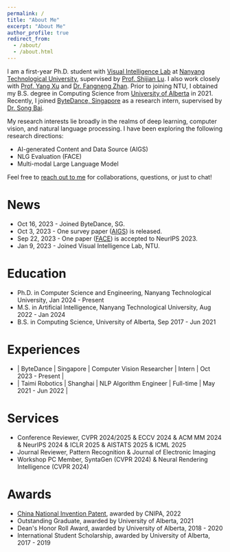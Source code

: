 ```yaml
---
permalink: /
title: "About Me"
excerpt: "About Me"
author_profile: true
redirect_from: 
  - /about/
  - /about.html
---
```


I am a first-year Ph.D. student with [Visual Intelligence Lab](https://sg-vilab.github.io/) at [Nanyang Technological University](https://www.ntu.edu.sg/), supervised by [Prof. Shijian Lu](https://personal.ntu.edu.sg/shijian.lu/). I also work closely with [Prof. Yang Xu](https://clcs-sustech.github.io/people.html) and [Dr. Fangneng Zhan](https://fnzhan.com/). Prior to joining NTU, I obtained my B.S. degree in Computing Science from [University of Alberta](https://www.ualberta.ca/index.html) in 2021. Recently, I joined [ByteDance, Singapore](https://www.bytedance.com/en/) as a research intern, supervised by [Dr. Song Bai](https://songbai.site/).

My research interests lie broadly in the realms of deep learning, computer vision, and natural language processing. I have been exploring the following research directions:

* AI-generated Content and Data Source (AIGS)<br>
* NLG Evaluation (FACE)<br>
* Multi-modal Large Language Model<br>

Feel free to [reach out to me](https://drive.google.com/file/d/1ru6JmlBLg1KN7Ht2aOeUuhHty-f3R5w2/view?usp=sharing) for collaborations, questions, or just to chat!

News
======
* Oct 16, 2023 - Joined ByteDance, SG.
* Oct 3, 2023 - One survey paper ([AIGS](https://arxiv.org/abs/2310.01830)) is released.
* Sep 22, 2023 - One paper ([FACE](https://arxiv.org/abs/2305.10307)) is accepted to NeurIPS 2023.
* Jan 9, 2023 - Joined Visual Intelligence Lab, NTU.

Education
======
* Ph.D. in Computer Science and Engineering, Nanyang Technological University, Jan 2024 - Present
* M.S. in Artificial Intelligence, Nanyang Technological University, Aug 2022 - Jan 2024
* B.S. in Computing Science, University of Alberta, Sep 2017 - Jun 2021

Experiences
======
* | ByteDance | Singapore | Computer Vision Researcher | Intern | Oct 2023 - Present |
* | Taimi Robotics | Shanghai | NLP Algorithm Engineer | Full-time | May 2021 - Jun 2022 |

Services
=====
* Conference Reviewer, CVPR 2024/2025 & ECCV 2024 & ACM MM 2024 & NeurIPS 2024 & ICLR 2025 & AISTATS 2025 & ICML 2025
* Journal Reviewer, Pattern Recognition & Journal of Electronic Imaging
* Workshop PC Member, SyntaGen (CVPR 2024) & Neural Rendering Intelligence (CVPR 2024)

Awards
======
* [China National Invention Patent](http://epub.cnipa.gov.cn/patent/CN113946669A), awarded by CNIPA, 2022
* Outstanding Graduate, awarded by University of Alberta, 2021
* Dean's Honor Roll Award, awarded by University of Alberta, 2018 - 2020
* International Student Scholarship, awarded by University of Alberta, 2017 - 2019
